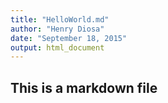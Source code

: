 ```yaml
---
title: "HelloWorld.md"
author: "Henry Diosa"
date: "September 18, 2015"
output: html_document
---
```

## This is a markdown file
